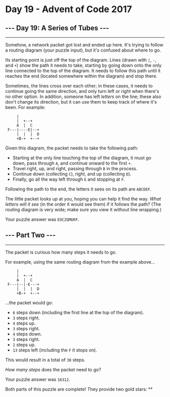 # Day 19 - Advent of Code 2017

## --- Day 19: A Series of Tubes ---

----------------------------------

Somehow, a network packet got lost and ended up here. It's trying to follow a routing diagram (your puzzle input), but it's confused about where to go.

Its starting point is just off the top of the diagram. Lines (drawn with `|`, `-`, and `+`) show the path it needs to take, starting by going down onto the only line connected to the top of the diagram. It needs to follow this path until it reaches the end (located somewhere within the diagram) and stop there.

Sometimes, the lines cross over each other; in these cases, it needs to continue going the same direction, and only turn left or right when there's no other option. In addition, someone has left _letters_ on the line; these also don't change its direction, but it can use them to keep track of where it's been. For example:

         |
         |  +--+
         A  |  C
     F---|----E|--+
         |  |  |  D
         +B-+  +--+

Given this diagram, the packet needs to take the following path:

* Starting at the only line touching the top of the diagram, it must go down, pass through `A`, and continue onward to the first `+`.
* Travel right, up, and right, passing through `B` in the process.
* Continue down (collecting `C`), right, and up (collecting `D`).
* Finally, go all the way left through `E` and stopping at `F`.

Following the path to the end, the letters it sees on its path are `ABCDEF`.

The little packet looks up at you, hoping you can help it find the way. _What letters will it see_ (in the order it would see them) if it follows the path? (The routing diagram is very wide; make sure you view it without line wrapping.)

Your puzzle answer was `EOCZQMURF`.

## --- Part Two ---

----------------------------------

The packet is curious how many steps it needs to go.

For example, using the same routing diagram from the example above...

         |
         |  +--+
         A  |  C
     F---|--|-E---+
         |  |  |  D
         +B-+  +--+

...the packet would go:

* `6` steps down (including the first line at the top of the diagram).
* `3` steps right.
* `4` steps up.
* `3` steps right.
* `4` steps down.
* `3` steps right.
* `2` steps up.
* `13` steps left (including the `F` it stops on).

This would result in a total of `38` steps.

_How many steps_ does the packet need to go?

Your puzzle answer was `16312`.

Both parts of this puzzle are complete! They provide two gold stars: \*\*
